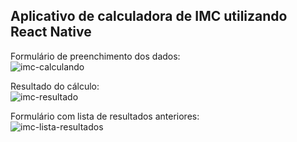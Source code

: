 ## Aplicativo de calculadora de IMC utilizando React Native

Formulário de preenchimento dos dados:  
![imc-calculando](https://github.com/ThiagoCSgit/imc-calculator/assets/57235729/a0dc5017-fea3-4ff0-bc32-abe0eb1bb214)

Resultado do cálculo:  
![imc-resultado](https://github.com/ThiagoCSgit/imc-calculator/assets/57235729/108b9d0a-2ff5-42f5-83a0-ffa1fe6231e2)

Formulário com lista de resultados anteriores:  
![imc-lista-resultados](https://github.com/ThiagoCSgit/imc-calculator/assets/57235729/d145c87d-5498-42b9-95d3-590db1b3a304)

